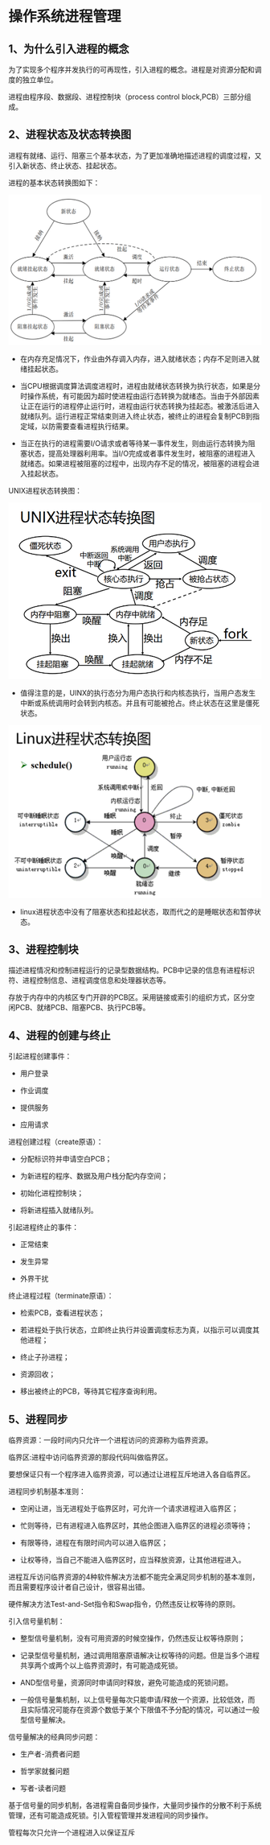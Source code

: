 # 操作系统进程管理

## 1、为什么引入进程的概念

为了实现多个程序并发执行的可再现性，引入进程的概念。进程是对资源分配和调度的独立单位。

进程由程序段、数据段、进程控制块（process control block,PCB）三部分组成。

## 2、进程状态及状态转换图

进程有就绪、运行、阻塞三个基本状态，为了更加准确地描述进程的调度过程，又引入新状态、终止状态、挂起状态。

进程的基本状态转换图如下：

![进程状态转换图](./photos/进程状态转换图.png)

+ 在内存充足情况下，作业由外存调入内存，进入就绪状态；内存不足则进入就绪挂起状态。

+ 当CPU根据调度算法调度进程时，进程由就绪状态转换为执行状态，如果是分时操作系统，有可能因为超时使进程由运行态转换为就绪态。当由于外部因素让正在运行的进程停止运行时，进程由运行状态转换为挂起态。被激活后进入就绪队列。运行进程正常结束则进入终止状态，被终止的进程会复制PCB到指定域，以防需要查看进程执行结果。

+ 当正在执行的进程需要I/O请求或者等待某一事件发生，则由运行态转换为阻塞状态，提高处理器利用率。当I/O完成或者事件发生时，被阻塞的进程进入就绪态。如果进程被阻塞的过程中，出现内存不足的情况，被阻塞的进程会进入挂起状态。

UNIX进程状态转换图：

![UNIX进程状态转换图](./photos/UNIX进程状态转换图.png)

+ 值得注意的是，UINX的执行态分为用户态执行和内核态执行，当用户态发生中断或系统调用时会转到内核态。并且有可能被抢占。终止状态在这里是僵死状态。

![linux进程状态转换图](./photos/Linux进程状态转换图.png)

+ linux进程状态中没有了阻塞状态和挂起状态，取而代之的是睡眠状态和暂停状态。

## 3、进程控制块

描述进程情况和控制进程运行的记录型数据结构。PCB中记录的信息有进程标识符、进程控制信息、进程调度信息和处理器状态等。

存放于内存中的内核区专门开辟的PCB区。采用链接或索引的组织方式，区分空闲PCB、就绪PCB、阻塞PCB、执行PCB等。

## 4、进程的创建与终止

引起进程创建事件：
    
+ 用户登录

+ 作业调度

+ 提供服务

+ 应用请求

进程创建过程（create原语）：

+ 分配标识符并申请空白PCB；

+ 为新进程的程序、数据及用户栈分配内存空间；

+ 初始化进程控制块；

+ 将新进程插入就绪队列。

引起进程终止的事件：

+ 正常结束

+ 发生异常

+ 外界干扰

终止进程过程（terminate原语）：

+ 检索PCB，查看进程状态；

+ 若进程处于执行状态，立即终止执行并设置调度标志为真，以指示可以调度其他进程；

+ 终止子孙进程；

+ 资源回收；

+ 移出被终止的PCB，等待其它程序查询利用。

## 5、进程同步

临界资源：一段时间内只允许一个进程访问的资源称为临界资源。

临界区:进程中访问临界资源的那段代码叫做临界区。

要想保证只有一个程序进入临界资源，可以通过让进程互斥地进入各自临界区。

进程同步机制基本准则：

+ 空闲让进，当无进程处于临界区时，可允许一个请求进程进入临界区；

+ 忙则等待，已有进程进入临界区时，其他企图进入临界区的进程必须等待；

+ 有限等待，进程在有限时间内可以进入临界区；

+ 让权等待，当自己不能进入临界区时，应当释放资源，让其他进程进入。

进程互斥访问临界资源的4种软件解决方法都不能完全满足同步机制的基本准则，而且需要程序设计者自己设计，很容易出错。

硬件解决方法Test-and-Set指令和Swap指令，仍然违反让权等待的原则。

引入信号量机制：

+ 整型信号量机制，没有可用资源的时候空操作，仍然违反让权等待原则；

+ 记录型信号量机制，通过调用阻塞原语解决让权等待的问题。但是当多个进程共享两个或两个以上临界资源时，有可能造成死锁。

+ AND型信号量，资源同时申请同时释放，避免可能造成的死锁问题。

+ 一般信号量集机制，以上信号量每次只能申请/释放一个资源，比较低效，而且实际情况可能存在资源个数低于某个下限值不予分配的情况，可以通过一般型信号量解决。

信号量解决的经典同步问题：

- 生产者-消费者问题

- 哲学家就餐问题

- 写者-读者问题

基于信号量的同步机制，各进程需自备同步操作，大量同步操作的分散不利于系统管理，还有可能造成死锁。引入管程管理并发进程间的同步操作。

管程每次只允许一个进程进入以保证互斥

